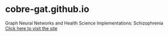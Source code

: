 # cobre-gat.github.io
Graph Neural Networks and Health Science Implementations: Schizophrenia
[Click here to visit the site](https://hazalsenturk.github.io/cobre-gat/)
